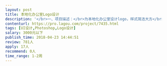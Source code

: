 ```yaml
---                
layout: post       
title: 本地化办公室Logo设计           
description: '</br>一、项目描述：</br>为本地化办公室设计logo，样式简洁大方</br></br>二、主要功能点：</br>凸出办公室的专业与特点（专业的翻译/本地化工作室），可详谈。</br>预算约为¥2000</br></br>三、人员要求：</br>1、有logo设计的相关经验</br>2、良好的沟通能力和契约精神</br>'     
contenturl: https://pro.lagou.com/project/7435.html      
tags: [UI设计,Photoshop,Logo设计]            
salary: 3000元以下          
publish_time: 2018-04-23 14:44:51         
review: 781人                   
apply: 17人                   
recommend: 0人                   
time_range: 1-2周              
---                 
```


